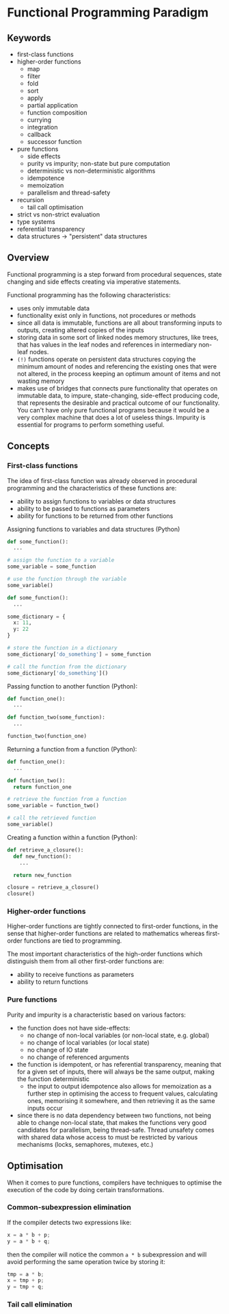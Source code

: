# Functional Programming Paradigm

## Keywords
* first-class functions
* higher-order functions
  * map
  * filter
  * fold
  * sort
  * apply
  * partial application
  * function composition
  * currying
  * integration
  * callback
  * successor function
* pure functions
  * side effects
  * purity vs impurity; non-state but pure computation
  * deterministic vs non-deterministic algorithms
  * idempotence
  * memoization
  * parallelism and thread-safety
* recursion
  * tail call optimisation
* strict vs non-strict evaluation
* type systems
* referential transparency
* data structures -> "persistent" data structures


## Overview

Functional programming is a step forward from procedural sequences,
state changing and side effects creating via imperative statements.

Functional programming has the following characteristics:
* uses only immutable data
* functionality exist only in functions, not procedures or methods
* since all data is immutable, functions are all about transforming inputs to outputs, creating altered copies of the inputs
* storing data in some sort of linked nodes memory structures, like trees, that has values in the leaf nodes and references in intermediary non-leaf nodes.
* `(!)` functions operate on persistent data structures copying the minimum amount of nodes and referencing the existing ones that were not altered, in the process keeping an optimum amount of items and not wasting memory
* makes use of bridges that connects pure functionality that operates on immutable data, to impure, state-changing, side-effect producing code, that represents the desirable and practical outcome of our functionality. You can't have only pure functional programs because it would be a very complex machine that does a lot of useless things. Impurity is essential for programs to perform something useful.


## Concepts

### First-class functions

The idea of first-class function was already observed in procedural programming and the characteristics of these functions are:
* ability to assign functions to variables or data structures
* ability to be passed to functions as parameters
* ability for functions to be returned from other functions

Assigning functions to variables and data structures (Python)
```Python
def some_function():
  ...

# assign the function to a variable
some_variable = some_function

# use the function through the variable
some_variable()
```

```Python
def some_function():
  ...

some_dictionary = {
  x: 11,
  y: 22
}

# store the function in a dictionary
some_dictionary['do_something'] = some_function

# call the function from the dictionary
some_dictionary['do_something']()
```

Passing function to another function (Python):

```Python
def function_one():
  ...

def function_two(some_function):
  ...

function_two(function_one)
```

Returning a function from a function (Python):

```Python
def function_one():
  ...

def function_two():
  return function_one

# retrieve the function from a function
some_variable = function_two()

# call the retrieved function
some_variable()
```

Creating a function within a function (Python):

```Python
def retrieve_a_closure():
  def new_function():
    ...

  return new_function

closure = retrieve_a_closure()
closure()
```

### Higher-order functions

Higher-order functions are tightly connected to first-order functions, in the sense that higher-order functions are related to mathematics whereas first-order functions are tied to programming.

The most important characteristics of the high-order functions which distinguish them from all other first-order functions are:
* ability to receive functions as parameters
* ability to return functions

### Pure functions

Purity and impurity is a characteristic based on various factors:
* the function does not have side-effects:
  * no change of non-local variables (or non-local state, e.g. global)
  * no change of local variables (or local state)
  * no change of IO state
  * no change of referenced arguments
* the function is idempotent, or has referential transparency, meaning that for a given set of inputs, there will always be the same output, making the function deterministic
  * the input to output idempotence also allows for memoization as a further step in optimising the access to frequent values, calculating ones, memorising it somewhere, and then retrieving it as the same inputs occur
* since there is no data dependency between two functions, not being able to change non-local state, that makes the functions very good candidates for parallelism, being thread-safe. Thread unsafety comes with shared data whose access to must be restricted by various mechanisms (locks, semaphores, mutexes, etc.)


## Optimisation

When it comes to pure functions, compilers have techniques to optimise the execution of the code by doing certain transformations.

### Common-subexpression elimination

If the compiler detects two expressions like:
```C
x = a * b + p;
y = a * b + q;
```

then the compiler will notice the common `a * b` subexpression and will avoid performing the same operation twice by storing it:
```C
tmp = a * b;
x = tmp + p;
y = tmp + q;
```

### Tail call elimination
